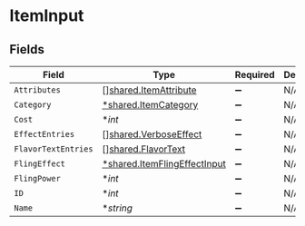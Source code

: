 # ItemInput


## Fields

| Field                                                                              | Type                                                                               | Required                                                                           | Description                                                                        |
| ---------------------------------------------------------------------------------- | ---------------------------------------------------------------------------------- | ---------------------------------------------------------------------------------- | ---------------------------------------------------------------------------------- |
| `Attributes`                                                                       | [][shared.ItemAttribute](../../../pkg/models/shared/itemattribute.md)              | :heavy_minus_sign:                                                                 | N/A                                                                                |
| `Category`                                                                         | [*shared.ItemCategory](../../../pkg/models/shared/itemcategory.md)                 | :heavy_minus_sign:                                                                 | N/A                                                                                |
| `Cost`                                                                             | **int*                                                                             | :heavy_minus_sign:                                                                 | N/A                                                                                |
| `EffectEntries`                                                                    | [][shared.VerboseEffect](../../../pkg/models/shared/verboseeffect.md)              | :heavy_minus_sign:                                                                 | N/A                                                                                |
| `FlavorTextEntries`                                                                | [][shared.FlavorText](../../../pkg/models/shared/flavortext.md)                    | :heavy_minus_sign:                                                                 | N/A                                                                                |
| `FlingEffect`                                                                      | [*shared.ItemFlingEffectInput](../../../pkg/models/shared/itemflingeffectinput.md) | :heavy_minus_sign:                                                                 | N/A                                                                                |
| `FlingPower`                                                                       | **int*                                                                             | :heavy_minus_sign:                                                                 | N/A                                                                                |
| `ID`                                                                               | **int*                                                                             | :heavy_minus_sign:                                                                 | N/A                                                                                |
| `Name`                                                                             | **string*                                                                          | :heavy_minus_sign:                                                                 | N/A                                                                                |